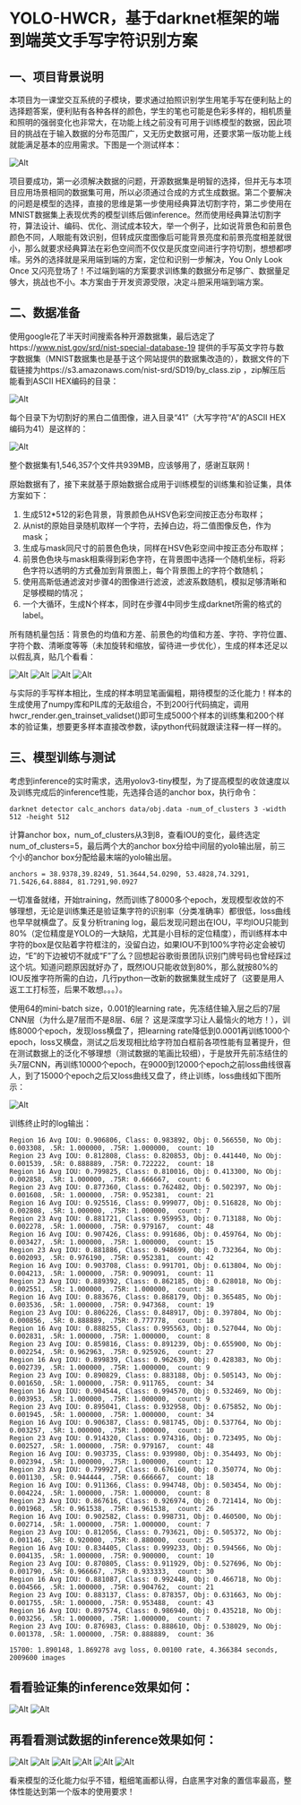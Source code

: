 # YOLO-HWCR，基于darknet框架的端到端英文手写字符识别方案


## 一、项目背景说明
本项目为一课堂交互系统的子模块，要求通过拍照识别学生用笔手写在便利贴上的选择题答案，便利贴有各种各样的颜色，学生的笔也可能是色彩多样的，相机质量和照明的强弱变化也非常大，在功能上线之前没有可用于训练模型的数据，因此项目的挑战在于输入数据的分布范围广，又无历史数据可用，还要求第一版功能上线就能满足基本的应用需求。下图是一个测试样本：

![Alt](./images/sample.jpg)

项目要成功，第一必须解决数据的问题，开源数据集是明智的选择，但并无与本项目应用场景相同的数据集可用，所以必须通过合成的方式生成数据。第二个要解决的问题是模型的选择，直接的思维是第一步使用经典算法切割字符，第二步使用在MNIST数据集上表现优秀的模型训练后做inference。然而使用经典算法切割字符，算法设计、编码、优化、测试成本较大，举一个例子，比如说背景色和前景色颜色不同，人眼能有效识别，但转成灰度图像后可能背景亮度和前景亮度相差就很小，那么就要求经典算法在彩色空间而不仅仅是灰度空间进行字符切割，想想都啰嗦。另外的选择就是采用端到端的方案，定位和识别一步解决，You Only Look Once 又闪亮登场了！不过端到端的方案要求训练集的数据分布足够广、数据量足够大，挑战也不小。本方案由于开发资源受限，决定斗胆采用端到端方案。

## 二、数据准备
使用google花了半天时间搜索各种开源数据集，最后选定了https://www.nist.gov/srd/nist-special-database-19 提供的手写英文字符与数字数据集（MNIST数据集也是基于这个网站提供的数据集改造的），数据文件的下载链接为https://s3.amazonaws.com/nist-srd/SD19/by_class.zip ，zip解压后能看到ASCII HEX编码的目录：

![Alt](./images/dir.PNG)

每个目录下为切割好的黑白二值图像，进入目录“41”（大写字符“A”的ASCII HEX编码为41）是这样的：

![Alt](./images/A.PNG)

整个数据集有1,546,357个文件共939MB，应该够用了，感谢互联网！

原始数据有了，接下来就基于原始数据合成用于训练模型的训练集和验证集，具体方案如下：
1. 生成512*512的彩色背景，背景颜色从HSV色彩空间按正态分布取样；
2. 从nist的原始目录随机取样一个字符，去掉白边，将二值图像反色，作为mask；
3. 生成与mask同尺寸的前景色色块，同样在HSV色彩空间中按正态分布取样；
4. 前景色色块与mask相乘得到彩色字符，在背景图中选择一个随机坐标，将彩色字符以透明的方式叠加到背景图上，每个背景图上的字符个数随机；
5. 使用高斯低通滤波对步骤4的图像进行滤波，滤波系数随机，模拟足够清晰和足够模糊的情况；
6. 一个大循环，生成N个样本，同时在步骤4中同步生成darknet所需的格式的label。

所有随机量包括：背景色的均值和方差、前景色的均值和方差、字符、字符位置、字符个数、清晰度等等（未加旋转和缩放，留待进一步优化），生成的样本还足以以假乱真，贴几个看看：

![Alt](./images/train01.png)
![Alt](./images/train02.png)
![Alt](./images/train03.png)
![Alt](./images/train04.png)

与实际的手写样本相比，生成的样本明显笔画偏粗，期待模型的泛化能力！样本的生成使用了numpy库和PIL库的无敌组合，不到200行代码搞定，调用hwcr_render.gen_trainset_validset()即可生成5000个样本的训练集和200个样本的验证集，想要更多样本直接改参数，读python代码就跟读注释一样一样的。


## 三、模型训练与测试
考虑到inference的实时需求，选用yolov3-tiny模型，为了提高模型的收敛速度以及训练完成后的inference性能，先选择合适的anchor box，执行命令：
```
darknet detector calc_anchors data/obj.data -num_of_clusters 3 -width 512 -height 512
```
计算anchor box，num_of_clusters从3到8，查看IOU的变化，最终选定num_of_clusters=5，最后两个大的anchor box分给中间层的yolo输出层，前三个小的anchor box分配给最末端的yolo输出层。
```
anchors = 38.9378,39.8249, 51.3644,54.0290, 53.4828,74.3291, 71.5426,64.8884, 81.7291,90.0927
```

一切准备就绪，开始training，然而训练了8000多个epoch，发现模型收敛的不够理想，无论是训练集还是验证集字符的识别率（分类准确率）都很低，loss曲线也早早就横盘了。反复分析traning log，最后发现问题出在IOU，平均IOU只能到80%（定位精度是YOLO的一大缺陷，尤其是小目标的定位精度），而训练样本中字符的box是仅贴着字符框注的，没留白边，如果IOU不到100%字符必定会被切边，“E”的下边被切不就成“F”了么？回想起谷歌街景团队识别门牌号码也曾经踩过这个坑。知道问题原因就好办了，既然IOU只能收敛到80%，那么就按80%的IOU反推字符所需的白边，几行python一改新的数据集就生成好了（这要是用人返工工打标签，后果不敢想。。。）。


使用64的mini-batch size，0.001的learning rate，先冻结住输入层之后的7层CNN层（为什么是7层而不是8层、6层？ 这是深度学习让人最恼火的地方！），训练8000个epoch，发现loss横盘了，把learning rate降低到0.0001再训练1000个epoch，loss又横盘，测试之后发现相比给字符加白框前各项性能有显著提升，但在测试数据上的泛化不够理想（测试数据的笔画比较细），于是放开先前冻结住的头7层CNN，再训练10000个epoch，在9000到12000个epoch之前loss曲线很喜人，到了15000个epoch之后又loss曲线又盘了，终止训练，loss曲线如下图所示：

![Alt](./images/loss.png)

训练终止时的log输出：
```
Region 16 Avg IOU: 0.906806, Class: 0.983892, Obj: 0.566550, No Obj: 0.003308, .5R: 1.000000, .75R: 1.000000,  count: 10
Region 23 Avg IOU: 0.812808, Class: 0.820853, Obj: 0.441440, No Obj: 0.001539, .5R: 0.888889, .75R: 0.722222,  count: 18
Region 16 Avg IOU: 0.799825, Class: 0.810016, Obj: 0.413300, No Obj: 0.002858, .5R: 1.000000, .75R: 0.666667,  count: 6
Region 23 Avg IOU: 0.877360, Class: 0.762482, Obj: 0.502397, No Obj: 0.001608, .5R: 1.000000, .75R: 0.952381,  count: 21
Region 16 Avg IOU: 0.925516, Class: 0.999077, Obj: 0.516828, No Obj: 0.002808, .5R: 1.000000, .75R: 1.000000,  count: 7
Region 23 Avg IOU: 0.881721, Class: 0.959953, Obj: 0.713188, No Obj: 0.002278, .5R: 1.000000, .75R: 0.979167,  count: 48
Region 16 Avg IOU: 0.907426, Class: 0.991686, Obj: 0.459764, No Obj: 0.003427, .5R: 1.000000, .75R: 1.000000,  count: 15
Region 23 Avg IOU: 0.881886, Class: 0.948699, Obj: 0.732364, No Obj: 0.002093, .5R: 0.976190, .75R: 0.952381,  count: 42
Region 16 Avg IOU: 0.903708, Class: 0.991701, Obj: 0.613804, No Obj: 0.004213, .5R: 1.000000, .75R: 0.909091,  count: 11
Region 23 Avg IOU: 0.889392, Class: 0.862185, Obj: 0.628018, No Obj: 0.002551, .5R: 1.000000, .75R: 1.000000,  count: 38
Region 16 Avg IOU: 0.883676, Class: 0.868179, Obj: 0.365485, No Obj: 0.003536, .5R: 1.000000, .75R: 0.947368,  count: 19
Region 23 Avg IOU: 0.806226, Class: 0.848917, Obj: 0.397804, No Obj: 0.000856, .5R: 0.888889, .75R: 0.777778,  count: 18
Region 16 Avg IOU: 0.888255, Class: 0.995563, Obj: 0.527044, No Obj: 0.002831, .5R: 1.000000, .75R: 1.000000,  count: 8
Region 23 Avg IOU: 0.859816, Class: 0.891239, Obj: 0.655900, No Obj: 0.002254, .5R: 0.962963, .75R: 0.925926,  count: 27
Region 16 Avg IOU: 0.899839, Class: 0.962639, Obj: 0.428383, No Obj: 0.002739, .5R: 1.000000, .75R: 1.000000,  count: 9
Region 23 Avg IOU: 0.890829, Class: 0.883188, Obj: 0.505143, No Obj: 0.001650, .5R: 1.000000, .75R: 0.911765,  count: 34
Region 16 Avg IOU: 0.904544, Class: 0.994570, Obj: 0.532469, No Obj: 0.003953, .5R: 1.000000, .75R: 1.000000,  count: 9
Region 23 Avg IOU: 0.895041, Class: 0.932958, Obj: 0.675852, No Obj: 0.001945, .5R: 1.000000, .75R: 1.000000,  count: 34
Region 16 Avg IOU: 0.906387, Class: 0.981745, Obj: 0.537764, No Obj: 0.003257, .5R: 1.000000, .75R: 1.000000,  count: 10
Region 23 Avg IOU: 0.914320, Class: 0.974316, Obj: 0.723495, No Obj: 0.002527, .5R: 1.000000, .75R: 0.979167,  count: 48
Region 16 Avg IOU: 0.903735, Class: 0.939980, Obj: 0.354493, No Obj: 0.002394, .5R: 1.000000, .75R: 1.000000,  count: 12
Region 23 Avg IOU: 0.799927, Class: 0.676160, Obj: 0.350774, No Obj: 0.001130, .5R: 0.944444, .75R: 0.666667,  count: 18
Region 16 Avg IOU: 0.911366, Class: 0.994748, Obj: 0.503454, No Obj: 0.004224, .5R: 1.000000, .75R: 1.000000,  count: 8
Region 23 Avg IOU: 0.867616, Class: 0.926974, Obj: 0.721414, No Obj: 0.001968, .5R: 0.961538, .75R: 0.961538,  count: 26
Region 16 Avg IOU: 0.902582, Class: 0.998731, Obj: 0.460500, No Obj: 0.002714, .5R: 1.000000, .75R: 1.000000,  count: 7
Region 23 Avg IOU: 0.812056, Class: 0.793621, Obj: 0.505372, No Obj: 0.001146, .5R: 0.920000, .75R: 0.880000,  count: 25
Region 16 Avg IOU: 0.834405, Class: 0.999233, Obj: 0.594566, No Obj: 0.004135, .5R: 1.000000, .75R: 0.900000,  count: 10
Region 23 Avg IOU: 0.870805, Class: 0.911929, Obj: 0.527696, No Obj: 0.001790, .5R: 0.966667, .75R: 0.933333,  count: 30
Region 16 Avg IOU: 0.881087, Class: 0.992448, Obj: 0.466718, No Obj: 0.004566, .5R: 1.000000, .75R: 0.904762,  count: 21
Region 23 Avg IOU: 0.883137, Class: 0.878357, Obj: 0.631663, No Obj: 0.001755, .5R: 1.000000, .75R: 0.953488,  count: 43
Region 16 Avg IOU: 0.897574, Class: 0.986940, Obj: 0.435218, No Obj: 0.003256, .5R: 1.000000, .75R: 1.000000,  count: 7
Region 23 Avg IOU: 0.876983, Class: 0.888610, Obj: 0.538029, No Obj: 0.001378, .5R: 1.000000, .75R: 0.888889,  count: 36

15700: 1.890148, 1.869278 avg loss, 0.00100 rate, 4.366384 seconds, 2009600 images
```

## 看看验证集的inference效果如何：

![Alt](./images/valid01.PNG)
![Alt](./images/valid02.PNG)


## 再看看测试数据的inference效果如何：

![Alt](./images/test01.png)
![Alt](./images/test02.png)
![Alt](./images/test03.png)
![Alt](./images/test04.png)
![Alt](./images/test05.png)
![Alt](./images/test06.png)

看来模型的泛化能力似乎不错，粗细笔画都认得，白底黑字对象的置信率最高，整体性能达到第一个版本的使用要求！
